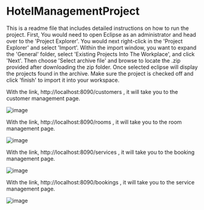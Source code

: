 # HotelManagementProject
This is a readme file that includes detailed instructions on how to run the project. First, You would need to open Eclipse as an administrator and head over to the 'Project Explorer'. You would next right-click in the 'Project Explorer' and select 'Import'. Within the import window, you want to expand the 'General' folder, select 'Existing Projects Into The Workplace', and click 'Next'. Then choose 'Select archive file' and browse to locate the .zip provided after downloading the zip folder. Once selected eclipse will display the projects found in the archive. Make sure the project is checked off and click 'finish' to import it into your workspace.

With the link, http://localhost:8090/customers , it will take you to the customer management page.

![image](https://github.com/Jathushan0130/HotelManagementProject/assets/91335338/18c57553-746c-43ce-bf19-9a9c8dc53da7)

With the link, http://localhost:8090/rooms , it will take you to the room management page.

![image](https://github.com/Jathushan0130/HotelManagementProject/assets/91335338/4cc0ae5a-dbaf-4d35-aa14-810c4497e219)

With the link, http://localhost:8090/services , it will take you to the booking management page.

![image](https://github.com/Jathushan0130/HotelManagementProject/assets/91335338/663a5646-fa31-45fb-a151-34c556d9831d)

With the link, http://localhost:8090/bookings , it will take you to the service management page.

![image](https://github.com/Jathushan0130/HotelManagementProject/assets/91335338/21433903-7cff-403f-af9a-cc61c06c683a)


